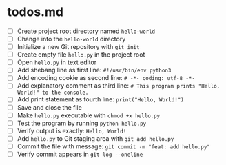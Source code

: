 # todos.md

- [ ] Create project root directory named `hello-world`
- [ ] Change into the `hello-world` directory
- [ ] Initialize a new Git repository with `git init`
- [ ] Create empty file `hello.py` in the project root
- [ ] Open `hello.py` in text editor
- [ ] Add shebang line as first line: `#!/usr/bin/env python3`
- [ ] Add encoding cookie as second line: `# -*- coding: utf-8 -*-`
- [ ] Add explanatory comment as third line: `# This program prints "Hello, World!" to the console.`
- [ ] Add print statement as fourth line: `print("Hello, World!")`
- [ ] Save and close the file
- [ ] Make `hello.py` executable with `chmod +x hello.py`
- [ ] Test the program by running `python hello.py`
- [ ] Verify output is exactly: `Hello, World!`
- [ ] Add `hello.py` to Git staging area with `git add hello.py`
- [ ] Commit the file with message: `git commit -m "feat: add hello.py"`
- [ ] Verify commit appears in `git log --oneline`